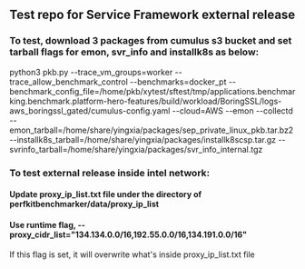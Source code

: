 ## Test repo for Service Framework external release

### To test, download 3 packages from cumulus s3 bucket and set tarball flags for emon, svr_info and installk8s as below:
python3 pkb.py --trace_vm_groups=worker --trace_allow_benchmark_control --benchmarks=docker_pt --benchmark_config_file=/home/pkb/xytest/sftest/tmp/applications.benchmarking.benchmark.platform-hero-features/build/workload/BoringSSL/logs-aws_boringssl_gated/cumulus-config.yaml --cloud=AWS --emon --collectd --emon_tarball=/home/share/yingxia/packages/sep_private_linux_pkb.tar.bz2 --installk8s_tarball=/home/share/yingxia/packages/installk8scsp.tar.gz  --svrinfo_tarball=/home/share/yingxia/packages/svr_info_internal.tgz

### To test external release inside intel network:
#### Update proxy_ip_list.txt file under the directory of  perfkitbenchmarker/data/proxy_ip_list

#### Use runtime flag, --proxy_cidr_list="134.134.0.0/16,192.55.0.0/16,134.191.0.0/16"
If this flag is set, it will overwrite what's inside proxy_ip_list.txt file
